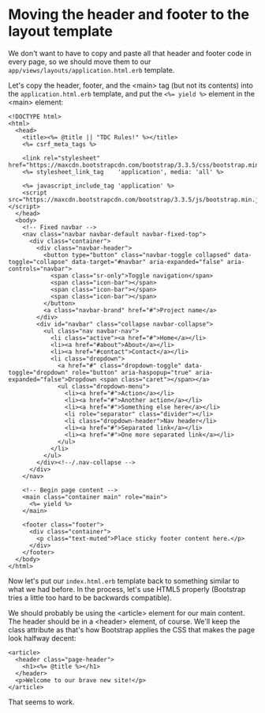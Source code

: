 # Moving the header and footer to the layout template

We don't want to have to copy and paste all that header and footer code in every page, so we should move them to our `app/views/layouts/application.html.erb` template.

Let's copy the header, footer, and the &lt;main&gt; tag (but not its contents) into the `application.html.erb` template, and put the `<%= yield %>` element in the &lt;main&gt; element:

```erb
<!DOCTYPE html>
<html>
  <head>
    <title><%= @title || "TDC Rules!" %></title>
    <%= csrf_meta_tags %>

    <link rel="stylesheet" href="https://maxcdn.bootstrapcdn.com/bootstrap/3.3.5/css/bootstrap.min.css">
    <%= stylesheet_link_tag    'application', media: 'all' %>

    <%= javascript_include_tag 'application' %>
    <script src="https://maxcdn.bootstrapcdn.com/bootstrap/3.3.5/js/bootstrap.min.js"></script>
  </head>
  <body>
    <!-- Fixed navbar -->
    <nav class="navbar navbar-default navbar-fixed-top">
      <div class="container">
        <div class="navbar-header">
          <button type="button" class="navbar-toggle collapsed" data-toggle="collapse" data-target="#navbar" aria-expanded="false" aria-controls="navbar">
            <span class="sr-only">Toggle navigation</span>
            <span class="icon-bar"></span>
            <span class="icon-bar"></span>
            <span class="icon-bar"></span>
          </button>
          <a class="navbar-brand" href="#">Project name</a>
        </div>
        <div id="navbar" class="collapse navbar-collapse">
          <ul class="nav navbar-nav">
            <li class="active"><a href="#">Home</a></li>
            <li><a href="#about">About</a></li>
            <li><a href="#contact">Contact</a></li>
            <li class="dropdown">
              <a href="#" class="dropdown-toggle" data-toggle="dropdown" role="button" aria-haspopup="true" aria-expanded="false">Dropdown <span class="caret"></span></a>
              <ul class="dropdown-menu">
                <li><a href="#">Action</a></li>
                <li><a href="#">Another action</a></li>
                <li><a href="#">Something else here</a></li>
                <li role="separator" class="divider"></li>
                <li class="dropdown-header">Nav header</li>
                <li><a href="#">Separated link</a></li>
                <li><a href="#">One more separated link</a></li>
              </ul>
            </li>
          </ul>
        </div><!--/.nav-collapse -->
      </div>
    </nav>

    <!-- Begin page content -->
    <main class="container main" role="main">
      <%= yield %>
    </main>

    <footer class="footer">
      <div class="container">
        <p class="text-muted">Place sticky footer content here.</p>
      </div>
    </footer>
  </body>
</html>
```

Now let's put our `index.html.erb` template back to something similar to what we had before. In the process, let's use HTML5 properly (Bootstrap tries a little too hard to be backwards compatible).

We should probably be using the &lt;article&gt; element for our main content. The header should be in a &lt;header&gt; element, of course. We'll keep the class attribute as that's how Bootstrap applies the CSS that makes the page look halfway decent:

```erb
<article>
  <header class="page-header">
    <h1><%= @title %></h1>
  </header>
  <p>Welcome to our brave new site!</p>
</article>
```

That seems to work.
